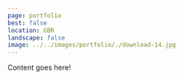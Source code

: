 ```yaml
---
page: portfolio
best: false
location: GBR
landscape: false
image: ../../images/portfolio/./download-14.jpg
---
```

Content goes here!
